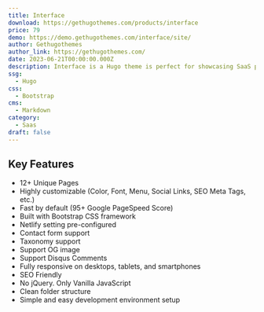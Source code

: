 ```yaml
---
title: Interface
download: https://gethugothemes.com/products/interface
price: 79
demo: https://demo.gethugothemes.com/interface/site/
author: Gethugothemes
author_link: https://gethugothemes.com/
date: 2023-06-21T00:00:00.000Z
description: Interface is a Hugo theme is perfect for showcasing SaaS products.
ssg:
  - Hugo
css:
  - Bootstrap
cms:
  - Markdown
category:
  - Saas
draft: false
---
```


## Key Features

- 12+ Unique Pages
- Highly customizable (Color, Font, Menu, Social Links, SEO Meta Tags, etc.)
- Fast by default (95+ Google PageSpeed Score)
- Built with Bootstrap CSS framework
- Netlify setting pre-configured
- Contact form support
- Taxonomy support
- Support OG image
- Support Disqus Comments
- Fully responsive on desktops, tablets, and smartphones
- SEO Friendly
- No jQuery. Only Vanilla JavaScript
- Clean folder structure
- Simple and easy development environment setup
